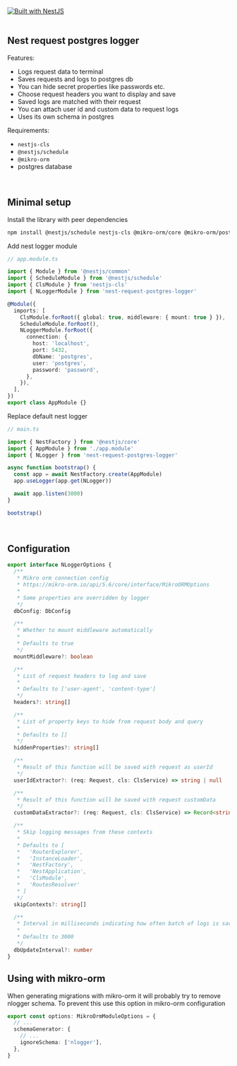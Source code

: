 <div>
  <a href="https://nestjs.com" target="_blank">
    <img src="https://img.shields.io/badge/built%20with-NestJs-red.svg" alt="Built with NestJS">
  </a>
</div>
<br>

## Nest request postgres logger

Features:

- Logs request data to terminal
- Saves requests and logs to postgres db
- You can hide secret properties like passwords etc.
- Choose request headers you want to display and save
- Saved logs are matched with their request
- You can attach user id and custom data to request logs
- Uses its own schema in postgres

Requirements:

- `nestjs-cls`
- `@nestjs/schedule`
- `@mikro-orm`
- postgres database

<br>

## Minimal setup

Install the library with peer dependencies

```bash
npm install @nestjs/schedule nestjs-cls @mikro-orm/core @mikro-orm/postgresql @mikro-orm/migrations nest-request-postgres-logger
```

Add nest logger module

```typescript
// app.module.ts

import { Module } from '@nestjs/common'
import { ScheduleModule } from '@nestjs/schedule'
import { ClsModule } from 'nestjs-cls'
import { NLoggerModule } from 'nest-request-postgres-logger'

@Module({
  imports: [
    ClsModule.forRoot({ global: true, middleware: { mount: true } }),
    ScheduleModule.forRoot(),
    NLoggerModule.forRoot({
      connection: {
        host: 'localhost',
        port: 5432,
        dbName: 'postgres',
        user: 'postgres',
        password: 'password',
      },
    }),
  ],
})
export class AppModule {}
```

Replace default nest logger

```typescript
// main.ts

import { NestFactory } from '@nestjs/core'
import { AppModule } from './app.module'
import { NLogger } from 'nest-request-postgres-logger'

async function bootstrap() {
  const app = await NestFactory.create(AppModule)
  app.useLogger(app.get(NLogger))

  await app.listen(3000)
}

bootstrap()
```

<br>

## Configuration

```typescript
export interface NLoggerOptions {
  /**
   * Mikro orm connection config
   * https://mikro-orm.io/api/5.6/core/interface/MikroORMOptions
   *
   * Some properties are overridden by logger
   */
  dbConfig: DbConfig

  /**
   * Whether to mount middleware automatically
   *
   * Defaults to true
   */
  mountMiddleware?: boolean

  /**
   * List of request headers to log and save
   *
   * Defaults to ['user-agent', 'content-type']
   */
  headers?: string[]

  /**
   * List of property keys to hide from request body and query
   *
   * Defaults to []
   */
  hiddenProperties?: string[]

  /**
   * Result of this function will be saved with request as userId
   */
  userIdExtractor?: (req: Request, cls: ClsService) => string | null

  /**
   * Result of this function will be saved with request customData
   */
  customDataExtractor?: (req: Request, cls: ClsService) => Record<string, any> | null

  /**
   * Skip logging messages from these contexts
   *
   * Defaults to [
   *   'RouterExplorer',
   *   'InstanceLoader',
   *   'NestFactory',
   *   'NestApplication',
   *   'ClsModule',
   *   'RoutesResolver'
   * ]
   */
  skipContexts?: string[]

  /**
   * Interval in milliseconds indicating how often batch of logs is saved in db
   *
   * Defaults to 3000
   */
  dbUpdateInterval?: number
}
```

## Using with mikro-orm

When generating migrations with mikro-orm it will probably try to remove nlogger schema. To prevent this use this option in mikro-orm configuration

```typescript
export const options: MikroOrmModuleOptions = {
  // ...
  schemaGenerator: {
    // ...
    ignoreSchema: ['nlogger'],
  },
}
```

